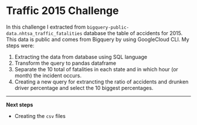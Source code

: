 # Traffic 2015 Challenge

In this challenge I extracted from `bigquery-public-data.nhtsa_traffic_fatalities` database the table of accidents for 2015. This data is public and comes from Bigquery by using GoogleCloud CLI. My steps were:

1. Extracting the data from database using SQL language
2. Transform the query to pandas dataframe
3. Separate the 10 total of fatalities in each state and in which hour (or month) the incident occurs.
4. Creating a new query for extrancting the ratio of accidents and drunken driver percentage and select the 10 biggest percentages.
-----------
**Next steps**
- Creating the ``csv`` files
 
